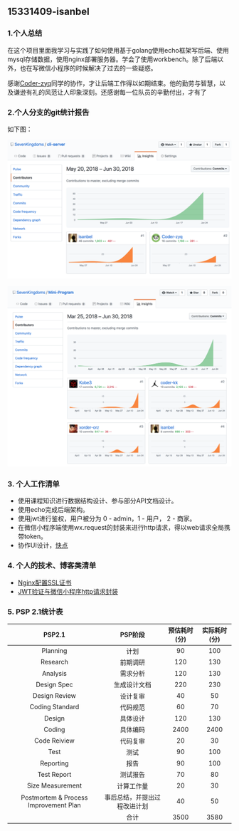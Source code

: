 ## 15331409-isanbel

### 1.个人总结

在这个项目里面我学习与实践了如何使用基于golang使用echo框架写后端、使用mysql存储数据，使用nginx部署服务器。学会了使用workbench。除了后端以外，也在写微信小程序的时候解决了过去的一些疑惑。

感谢[Coder-zyq](https://github.com/Coder-zyq)同学的协作，才让后端工作得以如期结束。他的勤劳与智慧，以及谦逊有礼的风范让人印象深刻。还感谢每一位队员的辛勤付出，才有了

### 2.个人分支的git统计报告

如下图：

![go后端](images/isan2.png)

![小程序](images/isan1.png)

### 3. 个人工作清单

* 使用课程知识进行数据结构设计、参与部分API文档设计。
* 使用echo完成后端架构。
* 使用jwt进行鉴权，用户被分为 0 - admin，1 - 用户， 2 - 商家。
* 在微信小程序端使用wx.request的封装来进行http请求，得以web请求全局携带token。
* 协作UI设计，[快点](https://free.modao.cc/app/Y8tEwwdfS6TUp1M6gYnSVCllIQPXPxN#screen=sAFAFC5999B1525741519530)

### 4. 个人的技术、博客类清单

* [Nginx配置SSL证书](https://isanbel.github.io/2018/04/15/Nginx配置SSL证书)
* [JWT验证与微信小程序http请求封装](https://isanbel.github.io/2018/06/30/JWT验证与微信小程序http请求封装)

### 5. PSP 2.1统计表

|                PSP2.1                 |     PSP阶段      | 预估耗时(分) | 实际耗时(分) |
| :-----------------------------------: | :------------: | :-----: | :-----: |
|               Planning                |       计划       |   90    |   100   |
|               Research                |      前期调研      |   120   |   130   |
|               Analysis                |      需求分析      |   120   |   130   |
|              Design Spec              |     生成设计文档     |   220   |   230   |
|             Design Review             |      设计复审      |   40    |   50    |
|            Coding Standard            |      代码规范      |   60    |   70    |
|                Design                 |      具体设计      |   120   |   130   |
|                Coding                 |      具体编码      |  2400   |  2400   |
|             Code Reiview              |      代码复审      |   20    |   30    |
|                 Test                  |       测试       |   90    |   100   |
|               Reporting               |       报告       |   90    |   100   |
|              Test Report              |      测试报告      |   70    |   80    |
|           Size Measurement            |     计算工作量      |   20    |   30    |
| Postmortem & Process Improvement Plan | 事后总结，并提出过程改进计划 |   40    |   50    |
|                                       |       合计       |  3500   |  3580   |

